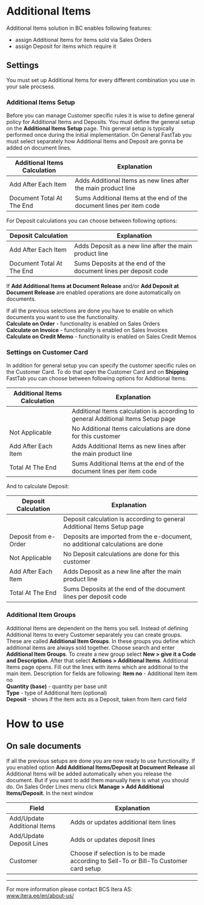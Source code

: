 # Additional Items
Additional Items solution in BC enables following features:

* assign Additional Items for items sold via Sales Orders
* assign Deposit for items which require it


## Settings

You must set up Additional Items for every different combination you use in your sale procsess.

### Additional Items Setup

Before you can manage Customer specific rules it is wise to define general policy for Additional Items and Deposits. You must define the general setup on the **Additional Items Setup** page. This general setup is typically performed once during the initial implementation. On General FastTab you must select separately how Additional Items and Deposit are gonna be added on document lines.

|Additional Items Calculation|Explanation|
|---|---| 
| Add After Each Item | Adds Additional Items as new lines after the main product line |
| Document Total At The End | Sums Additional Items at the end of the document lines per item code |

For Deposit calculations you can choose between following options:

|Deposit Calculation|Explanation|
|---|---| 
| Add After Each Item | Adds Deposit as a new line after the main product line |
| Document Total At The End | Sums Deposits at the end of the document lines per deposit code |

If **Add Additional Items at Document Release** and/or **Add Deposit at Document Release** are enabled operations are done automatically on documents.


If all the previous selections are done you have to enable on which documents you want to use the functionality.<br>
**Calculate on Order** - functionality is enabled on Sales Orders <br>
**Calculate on Invoice** - functionality is enabled on Sales Invoices <br>
**Calculate on Credit Memo** - functionality is enabled on Sales Credit Memos <br>


### Settings on Customer Card

In addition for general setup you can specify the customer specific rules on the Customer Card. To do that open the Customer Card and on **Shipping** FastTab you can choose between following options for Additional Items:

|Additional Items Calculation|Explanation|
|---|---| 
| <blank> | Additional Items calculation is according to general Additional Items Setup page |
| Not Applicable | No Additional Items calculations are done for this customer |
| Add After Each Item | Adds Additional Items as new lines after the main product line |
| Total At The End | Sums Additional Items at the end of the document lines per item code |

And to calculate Deposit:

|Deposit Calculation|Explanation|
|---|---| 
| <blank> | Deposit calculation is according to general Additional Items Setup page |
| Deposit from e-Order | Deposits are imported from the e-document, no additional calculations are done |
| Not Applicable | No Deposit calculations are done for this customer |
| Add After Each Item | Adds Deposit as a new line after the main product line |
| Total At The End | Sums Deposits at the end of the document lines per deposit code |


 ### Additional Item Groups

Additional Items are dependent on the Items you sell. Instead of defining Additional Items to every Customer separately you can create groups. These are called **Additional Item Groups**. In these groups you define which additional items are always sold together.
Choose search and enter **Additional Item Groups**. To create a new group select **New > give it a Code and Description**. After that select **Actions > Additional Items**. Additional Items page opens. Fill out the lines with items which are additional to the main item. Description for fields are following:
**Item no** - Additional Item item no<br>
**Quantity (base)** - quantity per base unit <br>
**Type** - type of Additional Item (optional) <br>
**Deposit** - shows if the item acts as a Deposit, taken from Item card field <br>
 
 
 
 

# How to use


## On sale documents

If all the previous setups are done you are now ready to use functionality. If you enabled option **Add Additional Items/Deposit at Document Release** all Additional Items will be added automatically when you release the document. But if you want to add them manually here is what you should do. On Sales Order Lines menu click **Manage > Add Additional Items/Deposit**. In the next window 

|Field|Explanation|
|---|---| 
| Add/Update Additional Items | Adds or updates additional item lines |
| Add/Update Deposit Lines | Adds or updates deposit lines |
| Customer | Choose if selection is to be made according to Sell-To or Bill-To Customer card setup |

---

For more information please contact BCS Itera AS:  
<a href="https://www.itera.ee/en/about-us/" target="_blank">www.itera.ee/en/about-us/</a>
